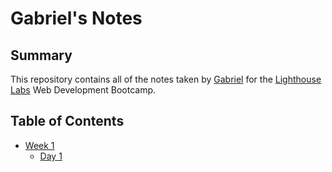 # Gabriel's Notes

## Summary
This repository contains all of the notes taken by [Gabriel](https://github.com/gabrielcelligoi) for the [Lighthouse Labs](https://www.lighthouselabs.ca/) Web Development Bootcamp.

## Table of Contents
* [Week 1](/Week_1)
  * [Day 1](/Week_1/Day_1)